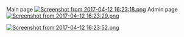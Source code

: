 Main page
[![Screenshot from 2017-04-12 16:23:18.png](https://s17.postimg.org/5kfdigzjj/Screenshot_from_2017-04-12_16_23_18.png)](https://postimg.org/image/5kfdigzjf/)
Admin page
[![Screenshot from 2017-04-12 16:23:29.png](https://s16.postimg.org/v5ns8cjd1/Screenshot_from_2017-04-12_16_23_29.png)](https://postimg.org/image/yp9py5m2p/)

[![Screenshot from 2017-04-12 16:23:52.png](https://s8.postimg.org/ifxlro6dx/Screenshot_from_2017-04-12_16_23_52.png)](https://postimg.org/image/dha3d52kx/)

